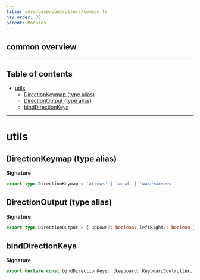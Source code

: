 ```yaml
---
title: core/base/controllers/common.ts
nav_order: 38
parent: Modules
---
```


## common overview

---

<h2 class="text-delta">Table of contents</h2>

- [utils](#utils)
  - [DirectionKeymap (type alias)](#directionkeymap-type-alias)
  - [DirectionOutput (type alias)](#directionoutput-type-alias)
  - [bindDirectionKeys](#binddirectionkeys)

---

# utils

## DirectionKeymap (type alias)

**Signature**

```ts
export type DirectionKeymap = 'arrows' | 'wasd' | 'wasd+arrows'
```

## DirectionOutput (type alias)

**Signature**

```ts
export type DirectionOutput = { upDown?: boolean; leftRight?: boolean }
```

## bindDirectionKeys

**Signature**

```ts
export declare const bindDirectionKeys: (keyboard: KeyboardController, keymap: DirectionKeymap) => any
```
